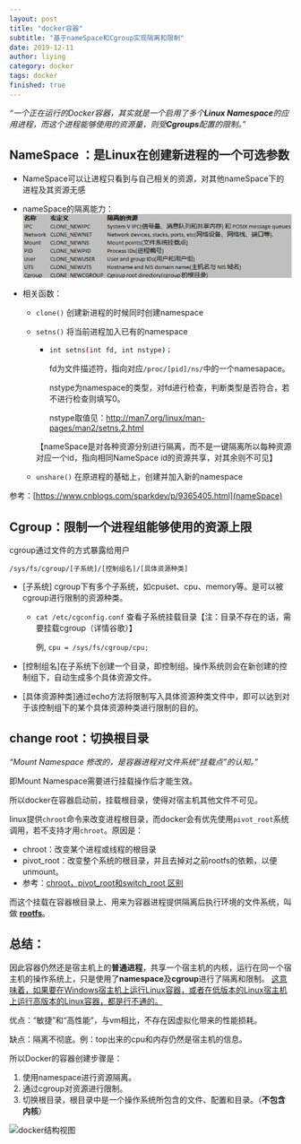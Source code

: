 ```yaml
---
layout: post
title: "docker容器"
subtitle: "基于nameSpace和Cgroup实现隔离和限制"
date: 2019-12-11
author: liying
category: docker
tags: docker
finished: true
---
```


*“一个正在运行的Docker容器，其实就是一个启用了多个**Linux Namespace**的应用进程，而这个进程能够使用的资源量，则受**Cgroups**配置的限制。”*

## NameSpace ：是Linux在创建新进程的一个可选参数

- NameSpace可以让进程只看到与自己相关的资源，对其他nameSpace下的进程及其资源无感

- nameSpace的隔离能力：
  ![ability](/img/nameSpace.png)

- 相关函数：
  - `clone()`  创建新进程的时候同时创建namespace 
  
  - `setns()` 将当前进程加入已有的namespace
  
    - ```bash
      int setns(int fd, int nstype)；
      ```
  
      fd为文件描述符，指向对应`/proc/[pid]/ns/`中的一个namesapace。
  
      nstype为namespace的类型，对fd进行检查，判断类型是否符合，若不进行检查则填写0。
  
      nstype取值见：http://man7.org/linux/man-pages/man2/setns.2.html
  
    【nameSpace是对各种资源分别进行隔离，而不是一键隔离所以每种资源对应一个id，指向相同NameSpace id的资源共享，对其余则不可见】
  
  - `unshare()` 在原进程的基础上，创建并加入新的namespace

参考：[https://www.cnblogs.com/sparkdev/p/9365405.html](nameSpace)

## Cgroup：限制一个进程组能够使用的资源上限

cgroup通过文件的方式暴露给用户

`/sys/fs/cgroup/[子系统]/[控制组名]/[具体资源种类]` 

- [子系统] cgroup下有多个子系统，如cpuset、cpu、memory等。是可以被cgroup进行限制的资源种类。

  - `cat /etc/cgconfig.conf` 查看子系统挂载目录【注：目录不存在的话，需要挂载cgroup（详情谷歌）】

    例, `cpu = /sys/fs/cgroup/cpu;`

- [控制组名]在子系统下创建一个目录，即控制组。操作系统则会在新创建的控制组下，自动生成多个具体资源文件。

- [具体资源种类]通过echo方法将限制写入具体资源种类文件中，即可以达到对于该控制组下的某个具体资源种类进行限制的目的。

## change root：切换根目录

*“Mount Namespace 修改的，是容器进程对文件系统“挂载点”的认知。”*

即Mount Namespace需要进行挂载操作后才能生效。

所以docker在容器启动前，挂载根目录，使得对宿主机其他文件不可见。

linux提供`chroot`命令来改变进程根目录，而docker会有优先使用`pivot_root`系统调用，若不支持才用`chroot`。原因是：

- chroot：改变某个进程或线程的根目录
- pivot_root：改变整个系统的根目录，并且去掉对之前rootfs的依赖，以便unmount。
- 参考：[chroot，pivot_root和switch_root 区别](https://blog.csdn.net/u012385733/article/details/102565591)

而这个挂载在容器根目录上、用来为容器进程提供隔离后执行环境的文件系统，叫做 [**rootfs**](https://leeleeleeleelynn.github.io/docker/contain.html)。

## 总结：

因此容器仍然还是宿主机上的**普通进程**，共享一个宿主机的内核，运行在同一个宿主机的操作系统上，只是使用了**namespace**及**cgroup**进行了隔离和限制。
<u>这意味着，如果要在Windows宿主机上运行Linux容器，或者在低版本的Linux宿主机上运行高版本的Linux容器，都是行不通的。</u>

优点：“敏捷”和“高性能”，与vm相比，不存在因虚拟化带来的性能损耗。

缺点：隔离不彻底。例：top出来的cpu和内存仍然是宿主机的信息。

所以Docker的容器创建步骤是：

1. 使用namespace进行资源隔离。
2. 通过cgroup对资源进行限制。
3. 切换根目录，根目录中是一个操作系统所包含的文件、配置和目录。（**不包含内核**）

![docker结构视图](/img/docker-core.png)

